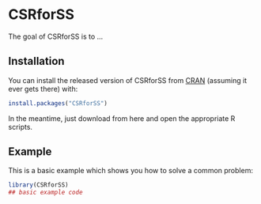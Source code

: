 
# CSRforSS

<!-- badges: start -->
<!-- badges: end -->

The goal of CSRforSS is to ...

## Installation

You can install the released version of CSRforSS from [CRAN](https://CRAN.R-project.org) (assuming it ever gets there) with:

``` r
install.packages("CSRforSS")
```
In the meantime, just download from here and open the appropriate R scripts.

## Example

This is a basic example which shows you how to solve a common problem:

``` r
library(CSRforSS)
## basic example code
```

